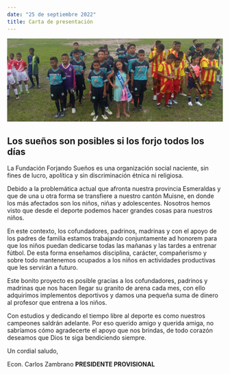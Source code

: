 ```yaml
---
date: "25 de septiembre 2022"
title: Carta de presentación
---
```


![](images/portadaCartaPresentacion.png)

## Los sueños son posibles si los forjo todos los días

La Fundación Forjando Sueños es una organización social naciente, sin fines de lucro,  apolítica y sin discriminación étnica ni religiosa.

Debido a la problemática actual que afronta nuestra provincia Esmeraldas y que de una u otra forma se transfiere a  nuestro cantón Muisne, en donde los más afectados son los niños, niñas y adolescentes. Nosotros hemos visto que desde el deporte podemos hacer grandes cosas para nuestros niños. 

En este contexto, los cofundadores, padrinos, madrinas y con el apoyo de los padres de familia estamos trabajando conjuntamente ad honorem para que los niños puedan dedicarse todas las mañanas y las tardes a entrenar fútbol. De esta forma enseñamos disciplina, carácter, compañerismo y sobre todo mantenemos ocupados a los niños en actividades productivas que les servirán a futuro.

Este bonito proyecto es posible gracias a los cofundadores, padrinos y madrinas que nos hacen llegar su granito de arena cada mes, con ello adquirimos implementos deportivos y damos una pequeña suma de dinero al profesor que entrena a los niños.

Con estudios y dedicando el tiempo libre al deporte es como nuestros campeones saldrán adelante. Por eso querido amigo y querida amiga, no sabríamos cómo agradecerte el apoyo que nos brindas, de todo corazón deseamos que Dios te siga bendiciendo siempre.

Un cordial saludo,

Econ. Carlos Zambrano
**PRESIDENTE PROVISIONAL**
